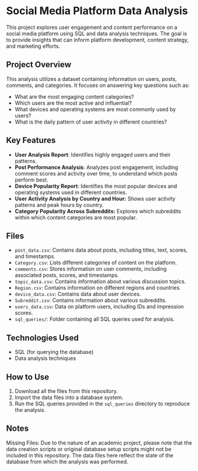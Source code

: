 # Social Media Platform Data Analysis

This project explores user engagement and content performance on a social media platform using SQL and data analysis techniques. The goal is to provide insights that can inform platform development, content strategy, and marketing efforts.

## Project Overview

This analysis utilizes a dataset containing information on users, posts, comments, and categories. It focuses on answering key questions such as:
- What are the most engaging content categories?
- Which users are the most active and influential?
- What devices and operating systems are most commonly used by users?
- What is the daily pattern of user activity in different countries?
  
## Key Features
   * **User Analysis Report**:  Identifies highly engaged users and their patterns.
  * **Post Performance Analysis**:  Analyzes post engagement, including comment scores and activity over time, to understand which posts perform best.
   * **Device Popularity Report**:   Identifies the most popular devices and operating systems used in different countries.
  * **User Activity Analysis by Country and Hour:** Shows user activity patterns and peak hours by country.
   * **Category Popularity Across Subreddits:** Explores which subreddits within which content categories are most popular.

## Files

* `post_data.csv`: Contains data about posts, including titles, text, scores, and timestamps.
* `Category.csv`: Lists different categories of content on the platform.
* `comments.csv`: Stores information on user comments, including associated posts, scores, and timestamps.
* `topic_data.csv`: Contains information about various discussion topics.
*   `Region.csv`: Contains information on different regions and countries.
*  `device_data.csv`: Contains data about user devices.
*  `Subreddit.csv`: Contains information about various subreddits.
*   `users_data.csv`: Data on platform users, including IDs and impression scores.
*   `sql_queries/`: Folder containing all SQL queries used for analysis.

## Technologies Used

*   SQL (for querying the database)
*   Data analysis techniques

## How to Use

1.  Download all the files from this repository.
2.  Import the data files into a database system.
3.  Run the SQL queries provided in the `sql_queries` directory to reproduce the analysis.

## Notes
Missing Files: Due to the nature of an academic project, please note that the data creation scripts or original database setup scripts might not be included in this repository. The data files here reflect the state of the database from which the analysis was performed.
